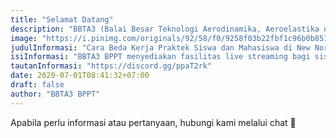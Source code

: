 ```yaml
---
title: "Selamat Datang"
description: "BBTA3 (Balai Besar Teknologi Aerodinamika, Aeroelastika dan Aeroakustika) merupakan satuan kerja dari BPPT yang melayani teknologi aero di Indonesia."
image: "https://i.pinimg.com/originals/92/58/f0/9258f03b22fbf1c96b0b8519d4bf90d4.png"
judulInformasi: "Cara Beda Kerja Praktek Siswa dan Mahasiswa di New Normal"
isiInformasi: "BBTA3 BPPT menyediakan fasilitas live streaming bagi siswa dan mahasiswa yang ingin melakukan kerja praktek"
tautanInformasi: "https://discord.gg/ppaT2rk"
date: 2020-07-01T08:41:32+07:00
draft: false
author: "BBTA3 BPPT"
---
```


Apabila perlu informasi atau pertanyaan, hubungi kami melalui chat 💬 
